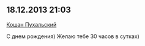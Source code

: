 ## 18.12.2013 21:03

[Кошан Пухальский](https://vk.com/id23250714)

С днем рождения) Желаю тебе 30 часов в сутках)
